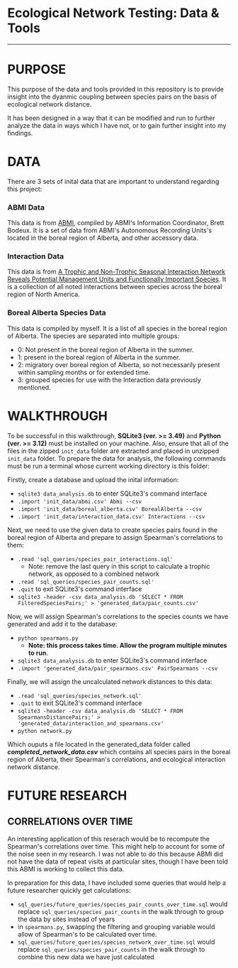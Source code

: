 # Ecological Network Testing: Data & Tools
---
# PURPOSE
This purpose of the data and tools provided in this repository is to provide insight into the dyanmic coupling between species pairs on the basis of ecological network distance.

It has been designed in a way that it can be modified and run to further analyze the data in ways which I have not, or to gain further insight into my findings.

# DATA
There are 3 sets of inital data that are important to understand regarding this project:
### ABMI Data
This data is from [ABMI](https://abmi.ca/abmi-home/data-resources/data-portal-main.html), compiled by ABMI's Information Coordinator, Brett Bodeux.
It is a set of data from ABMI's Autonomous Recording Units's located in the boreal region of Alberta, and other accessory data.
### Interaction Data
This data is from [A Trophic and Non-Trophic Seasonal Interaction Network Reveals Potential Management Units and Functionally Important Species](https://doi.org/10.1111/geb.13940). It is a collection of all noted interactions between species across the boreal region of North America.

### Boreal Alberta Species Data
This data is compiled by myself. It is a list of all species in the boreal region of Alberta. The species are separated into multiple groups:
- 0: Not present in the boreal region of Alberta in the summer.
- 1: present in the boreal region of Alberta in the summer.
- 2: migratory over boreal region of Alberta, so not necessarily present within sampling months or for extended time.
- 3: grouped species for use with the Interaction data previously mentioned.

# WALKTHROUGH
To be successful in this walkthrough, **SQLite3 (ver. >= 3.49)** and **Python (ver. >= 3.12)** must be installed on your machine. Also, ensure that all of the files in the zipped `init_data` folder are extracted and placed in unzipped `init_data` folder.
To prepare the data for analysis, the following commands must be run a terminal whose current working directory is this folder:

Firstly, create a database and upload the inital information:
- `sqlite3 data_analysis.db` to enter SQLite3's command interface
- `.import 'init_data/abmi.csv' Abmi --csv`
- `.import 'init_data/boreal_alberta.csv' BorealAlberta --csv`
- `.import 'init_data/interaction_data.csv' Interactions --csv`

Next, we need to use the given data to create species pairs found in the boreal region of Alberta and prepare to assign Spearman's correlations to them:
- `.read 'sql_queries/species_pair_interactions.sql'`
  - Note: remove the last query in this script to calculate a trophic network, as opposed to a combined network
- `.read 'sql_queries/species_pair_counts.sql'`
- `.quit` to exit SQLite3's command interface
- `sqlite3 -header -csv data_analysis.db 'SELECT * FROM FilteredSpeciesPairs;' > 'generated_data/pair_counts.csv'`

Now, we will assign Spearman's correlations to the species counts we have generated and add it to the database:
- `python spearmans.py`
  - **Note: this process takes time. Allow the program multiple minutes to run**.
- `sqlite3 data_analysis.db` to enter SQLite3's command interface
- `.import 'generated_data/pair_spearmans.csv' PairSpearmans --csv`

Finally, we will assign the uncalculated network distances to this data:
- `.read 'sql_queries/species_network.sql'`
- `.quit` to exit SQLite3's command interface
- `sqlite3 -header -csv data_analysis.db 'SELECT * FROM SpearmansDistancePairs;' > 'generated_data/interaction_and_spearmans.csv'`
- `python network.py`

Which ouputs a file located in the generated_data folder called ***completed_network_data.csv*** which contains all species pairs in the boreal region of Alberta, their Spearman's correlations, and ecological interaction network distance.

# FUTURE RESEARCH
## CORRELATIONS OVER TIME
An interesting application of this reserach would be to recompute the Spearman's correlations over time. This might help to account for some of the noise seen in my research.
I was not able to do this because ABMI did not have the data of repeat visits at particular sites, though I have been told this ABMI is working to collect this data.

In preparation for this data, I have included some queries that would help a future researcher quickly get calculations:
- `sql_queries/future_queries/species_pair_counts_over_time.sql` would replace `sql_queries/species_pair_counts` in the walk through to group the data by sites instead of years
- in `spearmans.py`, swapping the filtering and grouping variable would allow of Spearman's to be calculated over time.
- `sql_queries/future_queries/species_network_over_time.sql` would replace `sql_queries/species_pair_counts` in the walk through to combine this new data we have just calculated
